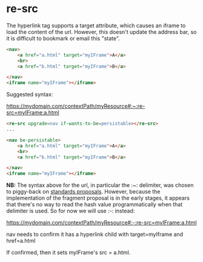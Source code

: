 # re-src

The hyperlink tag supports a target attribute, which causes an iframe to load the content of the url.  However, this doesn't update the address bar, so it is difficult to bookmark or email this "state".

```html
<nav>
    <a href="a.html" target="myIFrame">A</a>
    <br>
    <a href="b.html" target="myIFrame">B</a>

</nav>
<iframe name="myIFrame"></iframe>
```

Suggested syntax:

https://mydomain.com/contextPath/myResource#:~:re-src=myIFrame:a.html

```html
<re-src upgrade=nav if-wants-to-be=persistable></re-src>
...

<nav be-persistable>
    <a href="a.html" target="myIFrame">A</a>
    <br>
    <a href="b.html" target="myIFrame">B</a>

</nav>
<iframe name="myIFrame"></iframe>
```

**NB:**  The syntax above for the url, in particular the :~: delimiter, was chosen to piggy-back on [standards proposals](https://github.com/slightlyoff/history_api#ui-state-fragments).  However, because the implementation of the fragment proposal is in the early stages, it appears that there's no way to read the hash value programmatically when that delimiter is used.  So for now we will use :-: instead:

https://mydomain.com/contextPath/myResource#:-:re-src=myIFrame:a.html


nav needs to confirm it has a hyperlink child with target=myIframe and href=a.html

If confirmed, then it sets myIFrame's src = a.html.